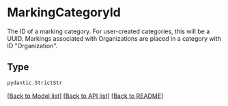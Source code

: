 # MarkingCategoryId

The ID of a marking category. For user-created categories, this will be a UUID. Markings associated with
Organizations are placed in a category with ID "Organization".


## Type
```python
pydantic.StrictStr
```


[[Back to Model list]](../../../../README.md#models-v2-link) [[Back to API list]](../../../../README.md#apis-v2-link) [[Back to README]](../../../../README.md)
